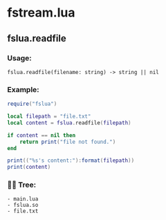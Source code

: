 # fstream.lua
## fslua.readfile
### Usage:
```
fslua.readfile(filename: string) -> string || nil
```
### Example:
```lua
require("fslua")

local filepath = "file.txt"
local content = fslua.readfile(filepath)

if content == nil then
    return print("file not found.")
end

print(("%s's content:"):format(filepath))
print(content)
```
### 🌲🌳 Tree:
```
- main.lua
- fslua.so
- file.txt
```